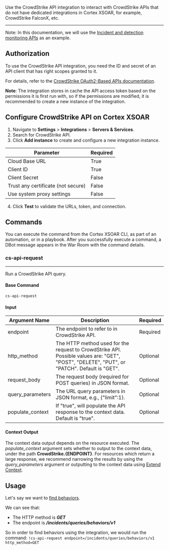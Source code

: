 Use the CrowdStrike API integration to interact with CrowdStrike APIs that do not have dedicated integrations in Cortex XSOAR, for example, CrowdStrike FalconX, etc.

---

Note: In this documentation, we will use the [Incident and detection monitoring APIs](https://falcon.crowdstrike.com/support/documentation/86/detections-monitoring-apis) as an example.

## Authorization
To use the CrowdStrike API integration, you need the ID and secret of an API client that has right scopes granted to it.

For details, refer to the [CrowdStrike OAuth2-Based APIs documentation](https://falcon.crowdstrike.com/support/documentation/46/crowdstrike-oauth2-based-apis).

**Note**: The integration stores in cache the API access token based on the permissions it is first run with, so if the permissions are modified, it is recommended to create a new instance of the integration.

## Configure CrowdStrike API on Cortex XSOAR

1. Navigate to **Settings** > **Integrations** > **Servers & Services**.
2. Search for CrowdStrike API.
3. Click **Add instance** to create and configure a new integration instance.

| **Parameter** | **Required** |
| --- | --- |
| Cloud Base URL | True |
| Client ID | True |
| Client Secret | False |
| Trust any certificate \(not secure\) | False |
| Use system proxy settings | False |

4. Click **Test** to validate the URLs, token, and connection.

## Commands
You can execute the command from the Cortex XSOAR CLI, as part of an automation, or in a playbook.
After you successfully execute a command, a DBot message appears in the War Room with the command details.
### cs-api-request
***
Run a CrowdStrike API query.


#### Base Command

`cs-api-request`
#### Input

| **Argument Name** | **Description** | **Required** |
| --- | --- | --- |
| endpoint | The endpoint to refer to in CrowdStrike API.| Required |
| http_method | The HTTP method used for the request to CrowdStrike API. Possible values are: "GET", "POST", "DELETE", "PUT", or "PATCH". Default is "GET". | Optional |
| request_body | The request body (required for POST queries) in JSON format. | Optional |
| query_parameters | The URL query parameters in JSON format, e.g., {"limit":1}. | Optional |
| populate_context | If "true", will populate the API response to the context data. Default is "true". | Optional | 


#### Context Output

The context data output depends on the resource executed.
The *populate_context* argument sets whether to output to the context data, under the path **CrowdStrike.{ENDPOINT}**.
For resources which return a large response, we recommend narrowing the results by using the *query_parameters* argument or outputting to the context data using [Extend Context](https://xsoar.pan.dev/docs/playbooks/playbooks-extend-context).


## Usage
Let's say we want to [find behaviors](https://assets.falcon.crowdstrike.com/support/api/swagger.html#/incidents/QueryBehaviors).

We can see that:
 - The HTTP method is ***GET***
 - The endpoint is ***/incidents/queries/behaviors/v1***
 
So in order to find behaviors using the integration, we would run the command: `!cs-api-request endpoint=/incidents/queries/behaviors/v1 http_method=GET`
